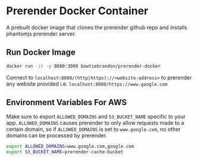 # Prerender Docker Container

A prebuilt docker image that clones the prerender github repo and installs phantomjs prerender server.

## Run Docker Image

```bash
docker run -it -p 8080:3000 bowtiebrandon/prerender-docker
```

Connect to `localhost:8080/(http|https)://<website-address>` to prerender any website provided i.e. `localhost:8080/https://www.google.com`

## Environment Variables For AWS

Make sure to export `ALLOWED_DOMAINS` and `S3_BUCKET_NAME` specific to your app. `ALLOWED_DOMAINS` causes prerender to only allow requests made to a certain domain, so if `ALLOWED_DOMAINS` is set to `www.google.com`, no other domains can be processed by prerender.
```bash
export ALLOWED_DOMAINS=www.google.com,google.com
export S3_BUCKET_NAME=prerender-cache-bucket
```